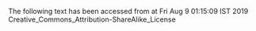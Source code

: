The following text has been accessed from at Fri Aug 9 01:15:09 IST 2019
Creative_Commons_Attribution-ShareAlike_License
